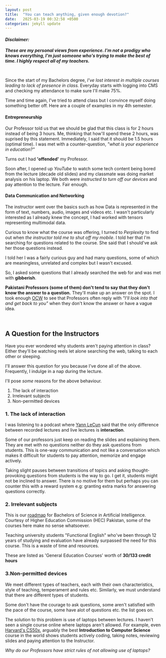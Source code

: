 ```yaml
---
layout: post
title:  "You can teach anything, given enough devotion?"
date:   2025-03-19 00:32:58 +0500
categories: jekyll update
---
```

#### ***Disclaimer:***
***These are my personal views from experience. I'm not a prodigy who knows everything, I'm just someone who's trying to make the best of time.
I highly respect all of my teachers.***

<br>

Since the start of my Bachelors degree, *I've lost interest in multiple courses leading to lack of presence in class.* Everyday starts with logging into CMS and checking my attendance to make sure I'll make 75%.

Time and time again, I've tried to attend class but I convince myself doing something better off. Here are a couple of examples in my 4th semester.

####  Entrepreneurship

Our Professor told us that we should be glad that this class is for 2 hours instead of being 3 hours. Me, thinking that how'll
spend these 2 hours, was suprised by this statement. Immediately, I said that it should be 1.5 hours (optimal time).
I was met with a counter-question, *"what is your experience in education?"*

Turns out I had **'offended'** my Professor.

Soon after, I opened up *YouTube* to watch some tech content being bored from the lecture (decade old slides) and my classmate was doing market analysis on his laptop. We both were *instructed to turn off our devices* and pay attention to the lecture. Fair enough.

#### Data Communication and Networking

The instructor went over the basics such as how Data is represented in the form of text, numbers, audio, images and videos etc. I wasn't particularly interested as I already knew the concept, I had worked with tensors representing multimodal data.

Curious to know what the course was offering, I turned to *Perplexity* to find out when *the instructor told me to shut off my mobile*. I told her that I'm searching for questions related to the course. She said that I should've ask her those questions instead.

I told her I was a fairly curious guy and had many questions, some of which are meaningless, unrelated and complex but I wasn't excused.

So, I asked some questions that I already searched the web for and was met with **gibberish**.

**Pakistani Professors (some of them) don't tend to say that they don't know the answer to a question.** They'll make up an answer on the spot.
I took enough [OCW](https://en.wikipedia.org/wiki/OpenCourseWare) to see that Professors often reply with *"I'll look into that and get back to you"* when they don't know the answer or have a vague idea.

<br>

## A Question for the Instructors
Have you ever wondered why students aren't paying attention in class?
Either they'll be watching reels let alone searching the web, talking to each other or sleeping.

I'll answer this question for you because I've done all of the above. Frequently, I indulge in a nap during the lecture.

I'll pose *some* reasons for the above behaviour.

1. The lack of interaction
2. Irrelevant subjects
3. Non-permitted devices




### 1. The lack of interaction
I was listening to a podcast where [Yann LeCun](http://yann.lecun.com/) said that the only difference between recorded lectures and live lectures is **interaction**.

Some of our professors just keep on reading the slides and explaining them. They are met with no questions neither do they ask questions from students. This is one-way communication and not like a conversation which makes it difficult for students to pay attention, memorize and engage actively.

Taking slight pauses between transitions of topics and asking thought-provoking questions from students is the way to go. I get it, students might not be inclined to answer. There is no motive for them but perhaps you can counter this with a reward system e.g: granting extra marks for answering questions correctly.

### 2. Irrelevant subjects
This is our [roadmap](https://archive.bahria.edu.pk/index.php/academics/under-graduate-programs/bsai/) for Bachelors of Science in Artificial Intelligence. Courtesy of Higher Education Commission (HEC) Pakistan, some of the courses here make no sense whatsoever.

Teaching university students "Functional English" who've been through 12 years of studying and evaluation have already surpassed the need for this course. This is a waste of time and resources.

These are listed as 'General Education Courses' worth of **30/133 credit hours**

### 3.Non-permitted devices
We meet different types of teachers, each with their own characteristics, style of teaching, temperament and rules etc. Similarly, we must understand that there are different types of students.

Some don't have the courage to ask questions, some aren't satisfied with the pace of the course, some have alot of questions etc. the list goes on.

The solution to this problem is use of laptops between lectures. I haven't seen a single course online where laptops aren't allowed. For example, even [Harvard's CS50x](https://cs50.harvard.edu/x/2025/), arguably the best **Introduction to Computer Science** course in the world shows students actively coding, taking notes, reviewing slides and paying attention to the Instructor.

 *Why do our Professors have strict rules of not allowing use of laptops?*